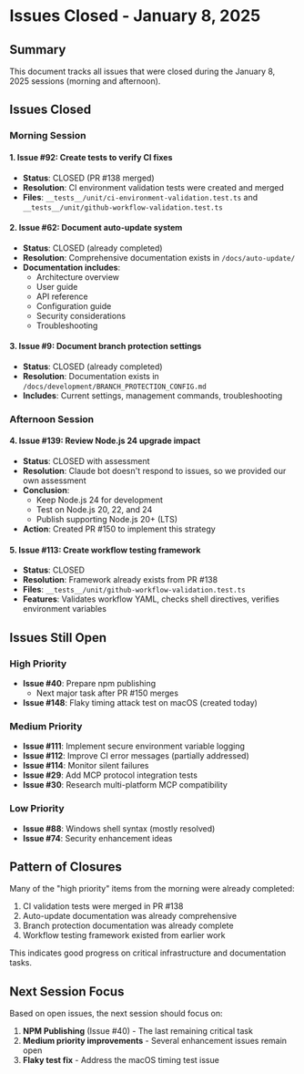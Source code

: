 # Issues Closed - January 8, 2025

## Summary
This document tracks all issues that were closed during the January 8, 2025 sessions (morning and afternoon).

## Issues Closed

### Morning Session

#### 1. Issue #92: Create tests to verify CI fixes
- **Status**: CLOSED (PR #138 merged)
- **Resolution**: CI environment validation tests were created and merged
- **Files**: `__tests__/unit/ci-environment-validation.test.ts` and `__tests__/unit/github-workflow-validation.test.ts`

#### 2. Issue #62: Document auto-update system
- **Status**: CLOSED (already completed)
- **Resolution**: Comprehensive documentation exists in `/docs/auto-update/`
- **Documentation includes**:
  - Architecture overview
  - User guide
  - API reference
  - Configuration guide
  - Security considerations
  - Troubleshooting

#### 3. Issue #9: Document branch protection settings
- **Status**: CLOSED (already completed)
- **Resolution**: Documentation exists in `/docs/development/BRANCH_PROTECTION_CONFIG.md`
- **Includes**: Current settings, management commands, troubleshooting

### Afternoon Session

#### 4. Issue #139: Review Node.js 24 upgrade impact
- **Status**: CLOSED with assessment
- **Resolution**: Claude bot doesn't respond to issues, so we provided our own assessment
- **Conclusion**: 
  - Keep Node.js 24 for development
  - Test on Node.js 20, 22, and 24
  - Publish supporting Node.js 20+ (LTS)
- **Action**: Created PR #150 to implement this strategy

#### 5. Issue #113: Create workflow testing framework
- **Status**: CLOSED
- **Resolution**: Framework already exists from PR #138
- **Files**: `__tests__/unit/github-workflow-validation.test.ts`
- **Features**: Validates workflow YAML, checks shell directives, verifies environment variables

## Issues Still Open

### High Priority
- **Issue #40**: Prepare npm publishing
  - Next major task after PR #150 merges
- **Issue #148**: Flaky timing attack test on macOS (created today)

### Medium Priority
- **Issue #111**: Implement secure environment variable logging
- **Issue #112**: Improve CI error messages (partially addressed)
- **Issue #114**: Monitor silent failures
- **Issue #29**: Add MCP protocol integration tests
- **Issue #30**: Research multi-platform MCP compatibility

### Low Priority
- **Issue #88**: Windows shell syntax (mostly resolved)
- **Issue #74**: Security enhancement ideas

## Pattern of Closures

Many of the "high priority" items from the morning were already completed:
1. CI validation tests were merged in PR #138
2. Auto-update documentation was already comprehensive
3. Branch protection documentation was already complete
4. Workflow testing framework existed from earlier work

This indicates good progress on critical infrastructure and documentation tasks.

## Next Session Focus

Based on open issues, the next session should focus on:
1. **NPM Publishing** (Issue #40) - The last remaining critical task
2. **Medium priority improvements** - Several enhancement issues remain open
3. **Flaky test fix** - Address the macOS timing test issue